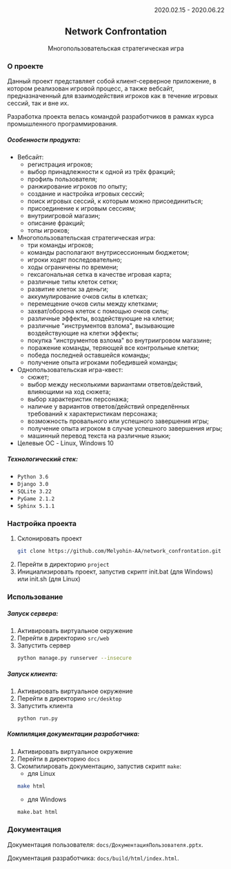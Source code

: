 <div align="center">
  <p align="right">2020.02.15 - 2020.06.22</p>
  <h2 align="center">Network Confrontation</h2>
  <p align="center">Многопользовательская стратегическая игра</p>
</div>


### О проекте

Данный проект представляет собой клиент-серверное приложение, в котором реализован игровой процесс, а также вебсайт, предназначенный для взаимодействия игроков как в течение игровых сессий, так и вне их.

Разработка проекта велась командой разработчиков в рамках курса промышленного программирования.

##### Особенности продукта:
* Вебсайт:
  * регистрация игроков;
  * выбор принадлежности к одной из трёх фракций;
  * профиль пользователя;
  * ранжирование игроков по опыту;
  * создание и настройка игровых сессий;
  * поиск игровых сессий, к которым можно присоединиться;
  * присоединение к игровым сессиям;
  * внутриигровой магазин;
  * описание фракций;
  * топы игроков;
* Многопользовательская стратегическая игра:
  * три команды игроков;
  * команды располагают внутрисессионным бюджетом;
  * игроки ходят последовательно;
  * ходы ограничены по времени;
  * гексагональная сетка в качестве игровая карта;
  * различные типы клеток сетки;
  * развитие клеток за деньги;
  * аккумулирование очков силы в клетках;
  * перемещение очков силы между клетками;
  * захват/оборона клеток с помощью очков силы;
  * различные эффекты, воздействующие на клетки;
  * различные "инструментов взлома", вызывающие воздействующие на клетки эффекты;
  * покупка "инструментов взлома" во внутриигровом магазине;
  * поражение команды, теряющей все контрольные клетки;
  * победа последней оставшейся команды;
  * получение опыта игроками победившей команды;
* Однопользовательская игра-квест:
  * сюжет;
  * выбор между несколькими вариантами ответов/действий, влияющими на ход сюжета;
  * выбор характеристик персонажа;
  * наличие у вариантов ответов/действий определённых требований к характеристикам персонажа;
  * возможность провального или успешного завершения игры;
  * получение опыта игроком в случае успешного завершения игры;
  * машинный перевод текста на различные языки;
* Целевые ОС - Linux, Windows 10

##### Технологический стек:
* `Python 3.6`
* `Django 3.0`
* `SQLite 3.22`
* `PyGame 2.1.2`
* `Sphinx 5.1.1`


### Настройка проекта

1. Склонировать проект
    ```sh
    git clone https://github.com/Melyohin-AA/network_confrontation.git
    ```
2. Перейти в директорию `project`
3. Инициализировать проект, запустив скрипт init.bat (для Windows) или init.sh (для Linux)


### Использование

##### Запуск сервера:
1. Активировать виртуальное окружение
2. Перейти в директорию `src/web`
3. Запустить сервер
    ```sh
    python manage.py runserver --insecure
    ```

##### Запуск клиента:
1. Активировать виртуальное окружение
2. Перейти в директорию `src/desktop`
3. Запустить клиента
    ```sh
    python run.py
    ```

##### Компиляция документации разработчика:
1. Активировать виртуальное окружение
2. Перейти в директорию `docs`
3. Скомпилировать документацию, запустив скрипт `make`:
   * для Linux
   ```sh
   make html
   ```
   * для Windows
   ```sh
   make.bat html
   ```

### Документация

Документация пользователя: `docs/ДокументацияПользователя.pptx`.

Документация разработчика: `docs/build/html/index.html`.

